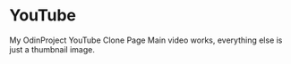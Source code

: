# YouTube
My OdinProject YouTube Clone Page
Main video works, everything else is just a thumbnail image.
